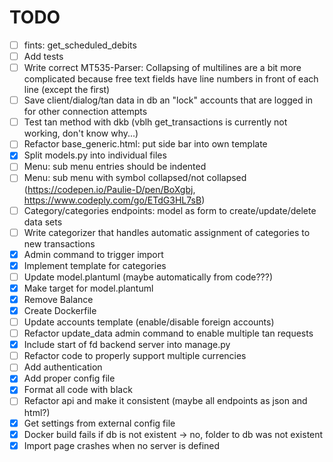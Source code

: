 # TODO

* [ ] fints: get_scheduled_debits
* [ ] Add tests
* [ ] Write correct MT535-Parser: Collapsing of multilines are a bit more complicated because free text fields have line numbers in front of each line (except the first)
* [ ] Save client/dialog/tan data in db an "lock" accounts that are logged in for other connection attempts
* [ ] Test tan method with dkb (vblh get_transactions is currently not working, don't know why...)
* [ ] Refactor base_generic.html: put side bar into own template
* [X] Split models.py into individual files
* [ ] Menu: sub menu entries should be indented
* [ ] Menu: sub menu with symbol collapsed/not collapsed (https://codepen.io/Paulie-D/pen/BoXgbj, https://www.codeply.com/go/ETdG3HL7sB)
* [ ] Category/categories endpoints: model as form to create/update/delete data sets
* [ ] Write categorizer that handles automatic assignment of categories to new transactions
* [X] Admin command to trigger import
* [X] Implement template for categories
* [ ] Update model.plantuml (maybe automatically from code???)
* [X] Make target for model.plantuml
* [X] Remove Balance
* [X] Create Dockerfile
* [ ] Update accounts template (enable/disable foreign accounts)
* [ ] Refactor update_data admin command to enable multiple tan requests
* [X] Include start of fd backend server into manage.py
* [ ] Refactor code to properly support multiple currencies
* [ ] Add authentication
* [X] Add proper config file
* [X] Format all code with black
* [ ] Refactor api and make it consistent (maybe all endpoints as json and html?)
* [X] Get settings from external config file
* [X] Docker build fails if db is not existent -> no, folder to db was not existent
* [X] Import page crashes when no server is defined
